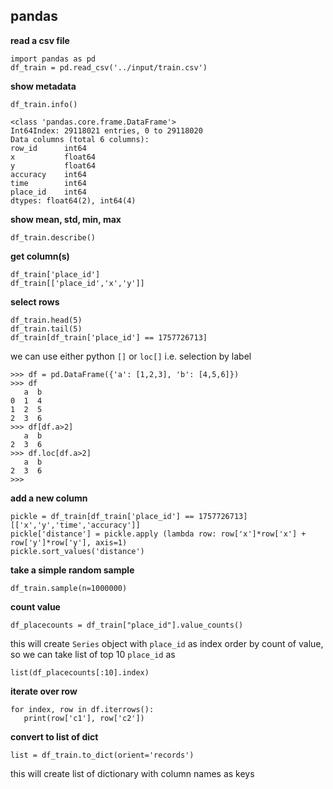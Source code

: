 
## pandas

**read a csv file**

    import pandas as pd
    df_train = pd.read_csv('../input/train.csv')

**show metadata**

    df_train.info()
    
    <class 'pandas.core.frame.DataFrame'>
    Int64Index: 29118021 entries, 0 to 29118020
    Data columns (total 6 columns):
    row_id      int64
    x           float64
    y           float64
    accuracy    int64
    time        int64
    place_id    int64
    dtypes: float64(2), int64(4)

**show mean, std, min, max**

    df_train.describe()
    
**get column(s)**

    df_train['place_id']
    df_train[['place_id','x','y']]
    
**select rows**
    
    df_train.head(5)
    df_train.tail(5)
    df_train[df_train['place_id'] == 1757726713]
    
we can use either python `[]` or  `loc[]` i.e. selection  by label

    >>> df = pd.DataFrame({'a': [1,2,3], 'b': [4,5,6]})
    >>> df
       a  b
    0  1  4
    1  2  5
    2  3  6
    >>> df[df.a>2]
       a  b
    2  3  6
    >>> df.loc[df.a>2]
       a  b
    2  3  6
    >>>

**add a new column**

    pickle = df_train[df_train['place_id'] == 1757726713][['x','y','time','accuracy']]
    pickle['distance'] = pickle.apply (lambda row: row['x']*row['x'] + row['y']*row['y'], axis=1)
    pickle.sort_values('distance')

**take a simple random sample**

    df_train.sample(n=1000000)

**count value**

    df_placecounts = df_train["place_id"].value_counts()

this will create `Series` object with `place_id` as index order by count of value, so we can take list of top 10 `place_id` as

    list(df_placecounts[:10].index)

**iterate over row**

    for index, row in df.iterrows():
       print(row['c1'], row['c2'])
       
**convert to list of dict**

    list = df_train.to_dict(orient='records')

this will create list of dictionary with column names as keys
